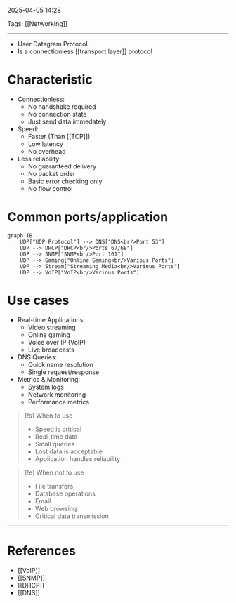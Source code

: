 2025-04-05 14:28

Tags: [[Networking]]

---

- User Datagram Protocol
- Is a connectionless [[transport layer]] protocol
# Characteristic
- Connectionless:
	- No handshake required
	- No connection state
	- Just send data immedately
- Speed:
	- Faster (Than [[TCP]])
	- Low latency
	- No overhead
- Less reliability:
	- No guaranteed delivery
	- No packet order
	- Basic error checking only
	- No flow control
# Common ports/application

```mermaid
graph TB
    UDP["UDP Protocol"] --> DNS["DNS<br/>Port 53"]
    UDP --> DHCP["DHCP<br/>Ports 67/68"]
    UDP --> SNMP["SNMP<br/>Port 161"]
    UDP --> Gaming["Online Gaming<br/>Various Ports"]
    UDP --> Stream["Streaming Media<br/>Various Ports"]
    UDP --> VoIP["VoIP<br/>Various Ports"]
```

# Use cases
- Real-time Applications:
	- Video streaming
	- Online gaming
	- Voice over IP (VoIP)
	- Live broadcasts
- DNS Queries:
	- Quick name resolution
	- Single request/response
- Metrics & Monitoring:
	- System logs
	- Network monitoring
	- Performance metrics

> [!s] When to use
> - Speed is critical
> - Real-time data
> - Small queries
> - Lost data is acceptable
> - Application handles reliability

> [!e] When not to use
> - File transfers
> - Database operations
> - Email
> - Web browsing
> - Critical data transmission



---
# References
- [[VoIP]]
- [[SNMP]]
- [[DHCP]]
- [[DNS]]